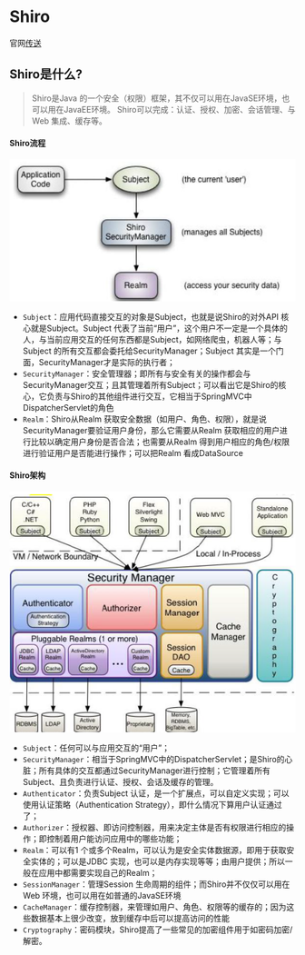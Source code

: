 # Shiro
官网[传送](http://shiro.apache.org/)
## Shiro是什么?
> Shiro是Java 的一个安全（权限）框架，其不仅可以用在JavaSE环境，也可以用在JavaEE环境。
Shiro可以完成：认证、授权、加密、会话管理、与Web 集成、缓存等。

#### Shiro流程
![](资料/Shiro工作流程.png)
- `Subject`：应用代码直接交互的对象是Subject，也就是说Shiro的对外API 核心就是Subject。Subject 代表了当前“用户”，这个用户不一定是一个具体的人，与当前应用交互的任何东西都是Subject，如网络爬虫，机器人等；与Subject 的所有交互都会委托给SecurityManager；Subject 其实是一个门面，SecurityManager才是实际的执行者；
- `SecurityManager`：安全管理器；即所有与安全有关的操作都会与SecurityManager交互；且其管理着所有Subject；可以看出它是Shiro的核心，它负责与Shiro的其他组件进行交互，它相当于SpringMVC中DispatcherServlet的角色
- `Realm`：Shiro从Realm 获取安全数据（如用户、角色、权限），就是说SecurityManager要验证用户身份，那么它需要从Realm 获取相应的用户进行比较以确定用户身份是否合法；也需要从Realm 得到用户相应的角色/权限进行验证用户是否能进行操作；可以把Realm 看成DataSource
#### Shiro架构
![](资料/shiro架构.png)
- `Subject`：任何可以与应用交互的“用户”；
- `SecurityManager`：相当于SpringMVC中的DispatcherServlet；是Shiro的心脏；所有具体的交互都通过SecurityManager进行控制；它管理着所有Subject、且负责进行认证、授权、会话及缓存的管理。
- `Authenticator`：负责Subject 认证，是一个扩展点，可以自定义实现；可以使用认证策略（Authentication Strategy），即什么情况下算用户认证通过了；
- `Authorizer`：授权器、即访问控制器，用来决定主体是否有权限进行相应的操作；即控制着用户能访问应用中的哪些功能；
- `Realm`：可以有1 个或多个Realm，可以认为是安全实体数据源，即用于获取安全实体的；可以是JDBC 实现，也可以是内存实现等等；由用户提供；所以一般在应用中都需要实现自己的Realm；
- `SessionManager`：管理Session 生命周期的组件；而Shiro并不仅仅可以用在Web 环境，也可以用在如普通的JavaSE环境
- `CacheManager`：缓存控制器，来管理如用户、角色、权限等的缓存的；因为这些数据基本上很少改变，放到缓存中后可以提高访问的性能
- `Cryptography`：密码模块，Shiro提高了一些常见的加密组件用于如密码加密/解密。

## 